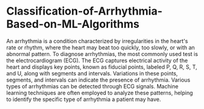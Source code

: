 # Classification-of-Arrhythmia-Based-on-ML-Algorithms
An arrhythmia is a condition characterized by irregularities in the heart's rate or rhythm, where the heart may beat too quickly, too slowly, or with an abnormal pattern. To diagnose arrhythmias, the most commonly used test is the electrocardiogram (ECG). The ECG captures electrical activity of the heart and displays key points, known as fiducial points, labeled P, Q, R, S, T, and U, along with segments and intervals. Variations in these points, segments, and intervals can indicate the presence of arrhythmia. Various types of arrhythmias can be detected through ECG signals. Machine learning techniques are often employed to analyze these patterns, helping to identify the specific type of arrhythmia a patient may have.
